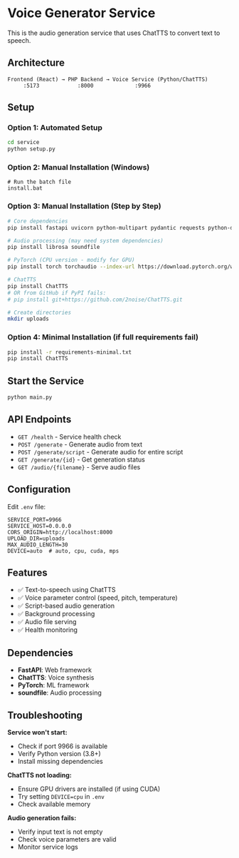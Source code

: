 # Voice Generator Service

This is the audio generation service that uses ChatTTS to convert text to speech.

## Architecture

```
Frontend (React) → PHP Backend → Voice Service (Python/ChatTTS)
     :5173            :8000             :9966
```

## Setup

### Option 1: Automated Setup
```bash
cd service
python setup.py
```

### Option 2: Manual Installation (Windows)
```batch
# Run the batch file
install.bat
```

### Option 3: Manual Installation (Step by Step)
```bash
# Core dependencies
pip install fastapi uvicorn python-multipart pydantic requests python-dotenv numpy

# Audio processing (may need system dependencies)
pip install librosa soundfile

# PyTorch (CPU version - modify for GPU)
pip install torch torchaudio --index-url https://download.pytorch.org/whl/cpu

# ChatTTS
pip install ChatTTS
# OR from GitHub if PyPI fails:
# pip install git+https://github.com/2noise/ChatTTS.git

# Create directories
mkdir uploads
```

### Option 4: Minimal Installation (if full requirements fail)
```bash
pip install -r requirements-minimal.txt
pip install ChatTTS
```

## Start the Service
```bash
python main.py
```

## API Endpoints

- `GET /health` - Service health check
- `POST /generate` - Generate audio from text
- `POST /generate/script` - Generate audio for entire script
- `GET /generate/{id}` - Get generation status
- `GET /audio/{filename}` - Serve audio files

## Configuration

Edit `.env` file:
```
SERVICE_PORT=9966
SERVICE_HOST=0.0.0.0
CORS_ORIGIN=http://localhost:8000
UPLOAD_DIR=uploads
MAX_AUDIO_LENGTH=30
DEVICE=auto  # auto, cpu, cuda, mps
```

## Features

- ✅ Text-to-speech using ChatTTS
- ✅ Voice parameter control (speed, pitch, temperature)
- ✅ Script-based audio generation
- ✅ Background processing
- ✅ Audio file serving
- ✅ Health monitoring

## Dependencies

- **FastAPI**: Web framework
- **ChatTTS**: Voice synthesis
- **PyTorch**: ML framework
- **soundfile**: Audio processing

## Troubleshooting

**Service won't start:**
- Check if port 9966 is available
- Verify Python version (3.8+)
- Install missing dependencies

**ChatTTS not loading:**
- Ensure GPU drivers are installed (if using CUDA)
- Try setting `DEVICE=cpu` in `.env`
- Check available memory

**Audio generation fails:**
- Verify input text is not empty
- Check voice parameters are valid
- Monitor service logs
